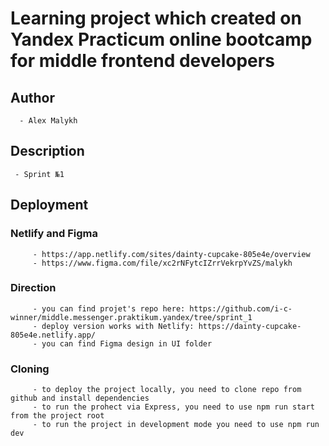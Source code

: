 # Learning project which created on Yandex Practicum online bootcamp for middle frontend developers

## Author
      - Alex Malykh
## Description
     - Sprint №1

## Deployment

### Netlify and Figma 
         - https://app.netlify.com/sites/dainty-cupcake-805e4e/overview
         - https://www.figma.com/file/xc2rNFytcIZrrVekrpYvZS/malykh

### Direction
         - you can find projet's repo here: https://github.com/i-c-winner/middle.messenger.praktikum.yandex/tree/sprint_1
         - deploy version works with Netlify: https://dainty-cupcake-805e4e.netlify.app/
         - you can find Figma design in UI folder 
### Cloning
         - to deploy the project locally, you need to clone repo from github and install dependencies
         - to run the prohect via Express, you need to use npm run start from the project root
         - to run the project in development mode you need to use npm run dev
       